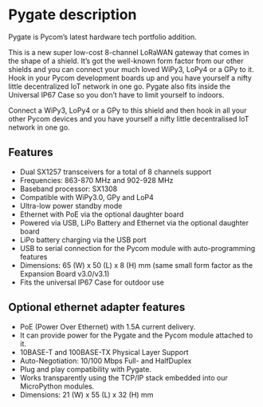 # Pygate description

Pygate is Pycom’s latest hardware tech portfolio addition.

This is a new super low-cost 8-channel LoRaWAN gateway that comes in the shape of a shield. It’s got the well-known form factor from our other shields and you can connect your much loved WiPy3, LoPy4 or a GPy to it. Hook in your Pycom development boards up and you have yourself a nifty little decentralized IoT network in one go. Pygate also fits inside the Universal IP67 Case so you don’t have to limit yourself to indoors.

Connect a WiPy3, LoPy4 or a GPy to this shield and then hook in all your other Pycom devices and you have yourself a nifty little decentralised IoT network in one go.

## Features

+ Dual SX1257 transceivers for a total of 8 channels support
+ Frequencies: 863-870 MHz and 902-928 MHz
+ Baseband processor: SX1308
+ Compatible with WiPy3.0, GPy and LoP4
+ Ultra-low power standby mode
+ Ethernet with PoE via the optional daughter board
+ Powered via USB, LiPo Battery and Ethernet via the optional daughter board
+ LiPo battery charging via the USB port
+ USB to serial connection for the Pycom module with auto-programming features
+ Dimensions: 65 (W) x 50 (L) x 8 (H) mm (same small form factor as the Expansion Board v3.0/v3.1)
+ Fits the universal IP67 Case for outdoor use

## Optional ethernet adapter features

+ PoE (Power Over Ethernet) with 1.5A current delivery.
+ It can provide power for the Pygate and the Pycom module attached to it.
+ 10BASE-T and 100BASE-TX Physical Layer Support
+ Auto-Negotiation: 10/100 Mbps Full- and HalfDuplex
+ Plug and play compatibility with Pygate.
+ Works transparently using the TCP/IP stack embedded into our MicroPython modules.
+ Dimensions: 21 (W) x 55 (L) x 32 (H) mm
